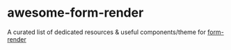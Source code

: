 # awesome-form-render
A curated list of dedicated resources &amp; useful components/theme for [form-render](https://github.com/alibaba/form-render)
